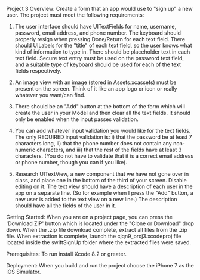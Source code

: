 Project 3
Overview:
Create a form that an app would use to "sign up" a new user. The project must meet the following requirements:

1) The user interface should have UITextFields for name, username, password, email address, and phone number. The keyboard should properly resign when pressing Done/Return for each text field. There should UILabels for the "title" of each text field, so the user knows what kind of information to type in. There should be placeholder text in each text field. Secure text entry must be used on the password text field, and a suitable type of keyboard should be used for each of the text fields respectively.

2) An image view with an image (stored in Assets.xcassets) must be present on the screen. Think of it like an app logo or icon or really whatever you want/can find. 

3) There should be an "Add" button at the bottom of the form which will create the user in your Model and then clear all the text fields. It should only be enabled when the input passes validation. 

4) You can add whatever input validation you would like for the text fields. The only REQUIRED input validation is: i) that the password be at least 7 characters long, ii) that the phone number does not contain any non-numeric characters, and iii) that the rest of the fields have at least 3 characters. (You do not have to validate that it is a correct email address or phone number, though you can if you like).

5) Research UITextView, a new component that we have not gone over in class, and place one in the bottom of the third of your screen. Disable editing on it. The text view should have a description of each user in the app on a separate line. (So for example when I press the "Add" button, a new user is added to the text view on a new line.) The description should have all the fields of the user in it.

Getting Started:
When you are on a project page, you can press the 'Download ZIP' button which is located under the "Clone or Download" drop down. When the .zip file download complete, extract all files from the .zip file. When extraction is complete, launch the cjqn9_proj3.xcodeproj file located inside the swiftSignUp folder where the extracted files were saved.

Prerequisites:
To run install Xcode 8.2 or greater. 

Deployment:
When you build and run the project choose the iPhone 7 as the iOS Simulator. 
